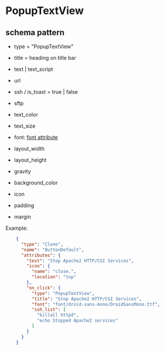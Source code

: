 # PopupTextView
## schema pattern

* type = "PopupTextView"
* title = heading on title bar
* text | text_script
* url
* ssh / is_toast = true | false
* sftp

* text_color
* text_size
* font: [font attribute](./web/docs/font.md)
* layout_width
* layout_height
* gravity
* background_color
* icon
* padding 
* margin

Example:
```json
    {
      "type": "Clone",
      "name": "ButtonDefault",
      "attributes": {
        "text": "Stop Apache2 HTTP/CGI Services",
        "icon": {
          "name": "close.",
          "location": "top"
        },
        "on_click": {
          "type": "PopupTextView",
          "title": "Stop Apache2 HTTP/CGI Services",
          "font": "font/droid-sans-mono/DroidSansMono.ttf",
          "ssh_list": [
            "killall httpd",
            "echo Stopped Apache2 services"
          ]
        }
      }
    }
```

